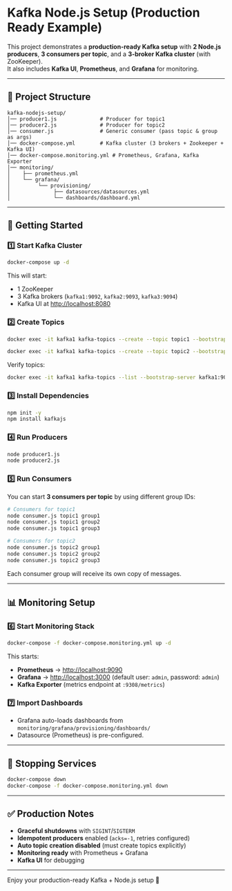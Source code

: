 # Kafka Node.js Setup (Production Ready Example)

This project demonstrates a **production-ready Kafka setup** with **2 Node.js producers**, **3 consumers per topic**, and a **3-broker Kafka cluster** (with ZooKeeper).  
It also includes **Kafka UI**, **Prometheus**, and **Grafana** for monitoring.

---

## 📂 Project Structure

```
kafka-nodejs-setup/
│── producer1.js              # Producer for topic1
│── producer2.js              # Producer for topic2
│── consumer.js               # Generic consumer (pass topic & group as args)
│── docker-compose.yml        # Kafka cluster (3 brokers + Zookeeper + Kafka UI)
│── docker-compose.monitoring.yml # Prometheus, Grafana, Kafka Exporter
│── monitoring/
│    ├── prometheus.yml
│    └── grafana/
│         └── provisioning/
│              ├── datasources/datasources.yml
│              └── dashboards/dashboard.yml
```

---

## 🚀 Getting Started

### 1️⃣ Start Kafka Cluster
```sh
docker-compose up -d
```

This will start:
- 1 ZooKeeper
- 3 Kafka brokers (`kafka1:9092`, `kafka2:9093`, `kafka3:9094`)
- Kafka UI at [http://localhost:8080](http://localhost:8080)

### 2️⃣ Create Topics
```sh
docker exec -it kafka1 kafka-topics --create --topic topic1 --bootstrap-server kafka1:9092 --partitions 3 --replication-factor 2

docker exec -it kafka1 kafka-topics --create --topic topic2 --bootstrap-server kafka1:9092 --partitions 3 --replication-factor 2
```

Verify topics:
```sh
docker exec -it kafka1 kafka-topics --list --bootstrap-server kafka1:9092
```

### 3️⃣ Install Dependencies
```sh
npm init -y
npm install kafkajs
```

### 4️⃣ Run Producers
```sh
node producer1.js
node producer2.js
```

### 5️⃣ Run Consumers
You can start **3 consumers per topic** by using different group IDs:

```sh
# Consumers for topic1
node consumer.js topic1 group1
node consumer.js topic1 group2
node consumer.js topic1 group3

# Consumers for topic2
node consumer.js topic2 group1
node consumer.js topic2 group2
node consumer.js topic2 group3
```

Each consumer group will receive its own copy of messages.

---

## 📊 Monitoring Setup

### 6️⃣ Start Monitoring Stack
```sh
docker-compose -f docker-compose.monitoring.yml up -d
```

This starts:
- **Prometheus** → [http://localhost:9090](http://localhost:9090)
- **Grafana** → [http://localhost:3000](http://localhost:3000) (default user: `admin`, password: `admin`)
- **Kafka Exporter** (metrics endpoint at `:9308/metrics`)

### 7️⃣ Import Dashboards
- Grafana auto-loads dashboards from `monitoring/grafana/provisioning/dashboards/`
- Datasource (Prometheus) is pre-configured.

---

## 🛑 Stopping Services
```sh
docker-compose down
docker-compose -f docker-compose.monitoring.yml down
```

---

## ✅ Production Notes
- **Graceful shutdowns** with `SIGINT`/`SIGTERM`
- **Idempotent producers** enabled (`acks=-1`, retries configured)
- **Auto topic creation disabled** (must create topics explicitly)
- **Monitoring ready** with Prometheus + Grafana
- **Kafka UI** for debugging

---

Enjoy your production-ready Kafka + Node.js setup 🚀
